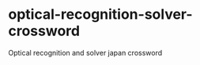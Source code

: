 optical-recognition-solver-crossword
====================================

Optical recognition and solver japan crossword